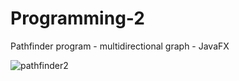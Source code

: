 # Programming-2
Pathfinder program - multidirectional graph - JavaFX

![pathfinder2](https://github.com/klappakatten/Programming-2/assets/103385832/5b005143-1843-4565-a434-066bfb492274)
